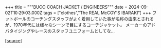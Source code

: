 +++
title = """BUCO COACH JACKET / ENGINEERS"""
date = 2024-09-02T10:29:03.000Z
tags = ["clothes","The REAL McCOY'S IBARAKI"]
+++
フットボールのコーチングスタッフがよく着用していた事が名称の由来とされるが、1970年代には様々なシーンで目にするコーチジャケット。 メーカーのアドバタイジングやレースのスタッフユニフォームとしてな...

[[source]](https://the-realmccoys.ocnk.net/product/1409)
